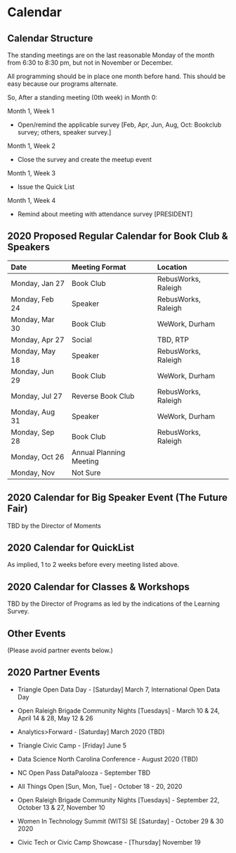 # Calendar

## Calendar Structure

The standing meetings are on the last reasonable Monday of the month from 6:30 to 8:30 pm, but not in November or December.

All programming should be in place one month before hand. This should be easy because our programs alternate.

So, After a standing meeting (0th week) in Month 0:

Month 1, Week 1
* Open/remind the applicable survey [Feb, Apr, Jun, Aug, Oct: Bookclub survey; others, speaker survey.]

Month 1, Week 2
* Close the survey and create the meetup event 

Month 1, Week 3
* Issue the Quick List 

Month 1, Week 4
* Remind about meeting with attendance survey [PRESIDENT]

## 2020 Proposed Regular Calendar for Book Club & Speakers
| Date | Meeting Format | Location
|:---------------|:----------------------------|:--------------------------|
| Monday, Jan 27 | Book Club | RebusWorks, Raleigh
| Monday, Feb 24 | Speaker | RebusWorks, Raleigh
| Monday, Mar 30 | Book Club | WeWork, Durham
| Monday, Apr 27 | Social | TBD, RTP
| Monday, May 18 | Speaker | RebusWorks, Raleigh
| Monday, Jun 29 | Book Club | WeWork, Durham
| Monday, Jul 27 | Reverse Book Club | RebusWorks, Raleigh
| Monday, Aug 31 | Speaker | WeWork, Durham
| Monday, Sep 28 | Book Club | RebusWorks, Raleigh
| Monday, Oct 26 | Annual Planning Meeting | 
| Monday, Nov  | Not Sure | 

## 2020 Calendar for Big Speaker Event (The Future Fair) 
TBD by the Director of Moments

## 2020 Calendar for QuickList 
As implied, 1 to 2 weeks before every meeting listed above.

## 2020 Calendar for Classes & Workshops
TBD by the Director of Programs as led by the indications of the Learning Survey. 


## Other Events
(Please avoid partner events below.)



## 2020 Partner Events

* Triangle Open Data Day - [Saturday] March 7, International Open Data Day 

* Open Raleigh Brigade Community Nights [Tuesdays] - March 10 & 24, April 14 & 28, May 12 & 26

* Analytics>Forward - [Saturday] March 2020 (TBD)

* Triangle Civic Camp - [Friday] June 5

* Data Science North Carolina Conference - August 2020 (TBD)

* NC Open Pass DataPalooza - September TBD

* All Things Open [Sun, Mon, Tue] - October 18 - 20, 2020 

* Open Raleigh Brigade Community Nights [Tuesdays] - September 22, October 13 & 27, November 10

* Women In Technology Summit (WITS) SE [Saturday] - October 29 & 30 2020

* Civic Tech or Civic Camp Showcase - [Thursday] November 19

